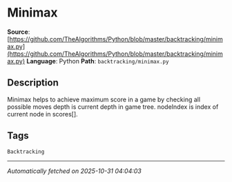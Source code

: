 # Minimax

**Source**: [https://github.com/TheAlgorithms/Python/blob/master/backtracking/minimax.py](https://github.com/TheAlgorithms/Python/blob/master/backtracking/minimax.py)
**Language**: Python
**Path**: `backtracking/minimax.py`

## Description

Minimax helps to achieve maximum score in a game by checking all possible moves
depth is current depth in game tree.
nodeIndex is index of current node in scores[].

## Tags

`Backtracking`

---

*Automatically fetched on 2025-10-31 04:04:03*
